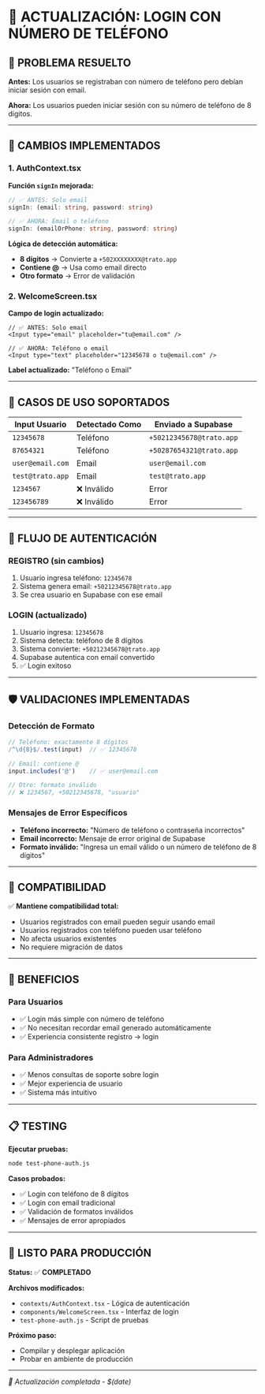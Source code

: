 # 📱 ACTUALIZACIÓN: LOGIN CON NÚMERO DE TELÉFONO

## 🎯 **PROBLEMA RESUELTO**

**Antes:** Los usuarios se registraban con número de teléfono pero debían iniciar sesión con email.

**Ahora:** Los usuarios pueden iniciar sesión con su número de teléfono de 8 dígitos.

---

## 🔧 **CAMBIOS IMPLEMENTADOS**

### 1. **AuthContext.tsx** 
**Función `signIn` mejorada:**

```typescript
// ✅ ANTES: Solo email
signIn: (email: string, password: string)

// ✅ AHORA: Email o teléfono  
signIn: (emailOrPhone: string, password: string)
```

**Lógica de detección automática:**
- **8 dígitos** → Convierte a `+502XXXXXXXX@trato.app`
- **Contiene @** → Usa como email directo
- **Otro formato** → Error de validación

### 2. **WelcomeScreen.tsx**
**Campo de login actualizado:**

```tsx
// ✅ ANTES: Solo email
<Input type="email" placeholder="tu@email.com" />

// ✅ AHORA: Teléfono o email
<Input type="text" placeholder="12345678 o tu@email.com" />
```

**Label actualizado:** "Teléfono o Email"

---

## 🧪 **CASOS DE USO SOPORTADOS**

| Input Usuario | Detectado Como | Enviado a Supabase |
|---------------|----------------|-------------------|
| `12345678` | Teléfono | `+50212345678@trato.app` |
| `87654321` | Teléfono | `+50287654321@trato.app` |
| `user@email.com` | Email | `user@email.com` |
| `test@trato.app` | Email | `test@trato.app` |
| `1234567` | ❌ Inválido | Error |
| `123456789` | ❌ Inválido | Error |

---

## 🔄 **FLUJO DE AUTENTICACIÓN**

### **REGISTRO (sin cambios)**
1. Usuario ingresa teléfono: `12345678`
2. Sistema genera email: `+50212345678@trato.app`
3. Se crea usuario en Supabase con ese email

### **LOGIN (actualizado)**
1. Usuario ingresa: `12345678`
2. Sistema detecta: teléfono de 8 dígitos
3. Sistema convierte: `+50212345678@trato.app`
4. Supabase autentica con email convertido
5. ✅ Login exitoso

---

## 🛡️ **VALIDACIONES IMPLEMENTADAS**

### **Detección de Formato**
```javascript
// Teléfono: exactamente 8 dígitos
/^\d{8}$/.test(input)  // ✅ 12345678

// Email: contiene @
input.includes('@')    // ✅ user@email.com

// Otro: formato inválido
// ❌ 1234567, +50212345678, "usuario"
```

### **Mensajes de Error Específicos**
- **Teléfono incorrecto:** "Número de teléfono o contraseña incorrectos"
- **Email incorrecto:** Mensaje de error original de Supabase
- **Formato inválido:** "Ingresa un email válido o un número de teléfono de 8 dígitos"

---

## 🔗 **COMPATIBILIDAD**

✅ **Mantiene compatibilidad total:**
- Usuarios registrados con email pueden seguir usando email
- Usuarios registrados con teléfono pueden usar teléfono
- No afecta usuarios existentes
- No requiere migración de datos

---

## 🎉 **BENEFICIOS**

### **Para Usuarios**
- ✅ Login más simple con número de teléfono
- ✅ No necesitan recordar email generado automáticamente
- ✅ Experiencia consistente registro → login

### **Para Administradores**
- ✅ Menos consultas de soporte sobre login
- ✅ Mejor experiencia de usuario
- ✅ Sistema más intuitivo

---

## 📋 **TESTING**

**Ejecutar pruebas:**
```bash
node test-phone-auth.js
```

**Casos probados:**
- ✅ Login con teléfono de 8 dígitos
- ✅ Login con email tradicional
- ✅ Validación de formatos inválidos
- ✅ Mensajes de error apropiados

---

## 🚀 **LISTO PARA PRODUCCIÓN**

**Status:** ✅ **COMPLETADO**

**Archivos modificados:**
- `contexts/AuthContext.tsx` - Lógica de autenticación
- `components/WelcomeScreen.tsx` - Interfaz de login  
- `test-phone-auth.js` - Script de pruebas

**Próximo paso:** 
- Compilar y desplegar aplicación
- Probar en ambiente de producción

---

*📅 Actualización completada - $(date)*
